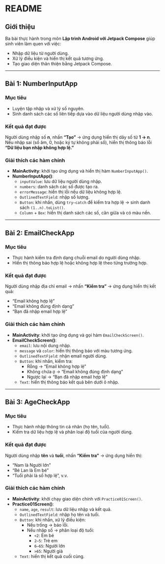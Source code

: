 # README

## Giới thiệu
Ba bài thực hành trong môn **Lập trình Android với Jetpack Compose** giúp sinh viên làm quen với việc:
- Nhập dữ liệu từ người dùng.  
- Xử lý điều kiện và hiển thị kết quả tương ứng.  
- Tạo giao diện thân thiện bằng Jetpack Compose.

---

## Bài 1: NumberInputApp

### Mục tiêu
- Luyện tập nhập và xử lý số nguyên.  
- Sinh danh sách các số liên tiếp dựa vào dữ liệu người dùng nhập vào.

### Kết quả đạt được
Người dùng nhập số **n**, nhấn **“Tạo”** → ứng dụng hiển thị dãy số từ **1 → n**.  
Nếu nhập sai (số âm, 0, hoặc ký tự không phải số), hiển thị thông báo lỗi **“Dữ liệu bạn nhập không hợp lệ.”**

### Giải thích các hàm chính
- **MainActivity**: khởi tạo ứng dụng và hiển thị hàm `NumberInputApp()`.  
- **NumberInputApp()**:  
  - `inputValue`: lưu dữ liệu người dùng nhập.  
  - `numbers`: danh sách các số được tạo ra.  
  - `errorMessage`: hiển thị lỗi nếu dữ liệu không hợp lệ.  
  - `OutlinedTextField`: nhập số lượng.  
  - `Button`: khi nhấn, dùng `try–catch` để kiểm tra hợp lệ → sinh danh sách `(1..n).toList()`.  
  - `Column` + `Box`: hiển thị danh sách các số, căn giữa và có màu nền.

---

## Bài 2: EmailCheckApp

### Mục tiêu
- Thực hành kiểm tra định dạng chuỗi email do người dùng nhập.  
- Hiển thị thông báo hợp lệ hoặc không hợp lệ theo từng trường hợp.

### Kết quả đạt được
Người dùng nhập địa chỉ email → nhấn **“Kiểm tra”** → ứng dụng hiển thị kết quả:
- “Email không hợp lệ”  
- “Email không đúng định dạng”  
- “Bạn đã nhập email hợp lệ”

### Giải thích các hàm chính
- **MainActivity**: khởi tạo ứng dụng và gọi hàm `EmailCheckScreen()`.  
- **EmailCheckScreen()**:  
  - `email`: lưu nội dung nhập.  
  - `message` và `color`: hiển thị thông báo với màu tương ứng.  
  - `OutlinedTextField`: nhận email người dùng.  
  - `Button`: khi nhấn, kiểm tra:  
    - Rỗng → “Email không hợp lệ”  
    - Không chứa `@` → “Email không đúng định dạng”  
    - Ngược lại → “Bạn đã nhập email hợp lệ”  
  - `Text`: hiển thị thông báo kết quả bên dưới ô nhập.

---

## Bài 3: AgeCheckApp

### Mục tiêu
- Thực hành nhập thông tin cá nhân (họ tên, tuổi).  
- Kiểm tra dữ liệu hợp lệ và phân loại độ tuổi của người dùng.

### Kết quả đạt được
Người dùng nhập **tên** và **tuổi**, nhấn **“Kiểm tra”** → ứng dụng hiển thị:
- “Nam là Người lớn”  
- “Bé Lan là Em bé”  
- “Tuổi phải là số hợp lệ”, v.v.

### Giải thích các hàm chính
- **MainActivity**: khởi chạy giao diện chính với `Practice01Screen()`.  
- **Practice01Screen()**:  
  - `name`, `age`, `result`: lưu dữ liệu nhập và kết quả.  
  - `OutlinedTextField`: nhập họ tên và tuổi.  
  - `Button`: khi nhấn, xử lý điều kiện:  
    - Nếu trống → báo lỗi.  
    - Nếu nhập số → phân loại độ tuổi:
      - `<2`: Em bé  
      - `2–5`: Trẻ em  
      - `6–65`: Người lớn  
      - `>65`: Người già  
  - `Text`: hiển thị kết quả cuối cùng.


